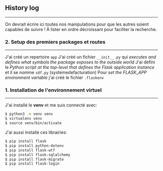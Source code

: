 ## History log
---
On devrait écrire ici toutes nos manipulations pour que les autres soient capables de suivre !
À lister en ordre décroissant pour faciliter la recherche.

### 2. Setup des premiers packages et routes
---
J'ai créé un repertoire `app`
J'ai créé un fichier `__init__.py` qui *executes and defines what symbols the package exposes to the outside world*
J'ai défini le *Python script at the top-level that defines the Flask application instance* et il se nomme `sdf.py` (systemedefacturation)
Pour *set the FLASK_APP environment variable* j'ai créé le fichier `.flaskenv`

### 1. Installation de l'environnement virtuel
---
J'ai installé le **venv** et me suis connecté avec: 
```bash
$ python3 -m venv venv
$ virtualenv venv
$ source venv/bin/activate
```

J'ai aussi installé ces librairies:
```bash
$ pip install flask
$ pip install python-dotenv
$ pip install flask-wtf
$ pip install flask-sqlalchemy
$ pip install flask-migrate
$ pip install flask-login
```